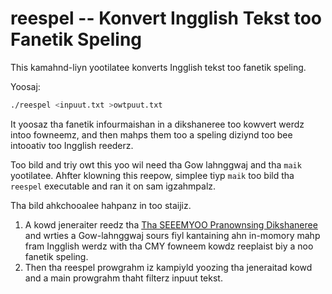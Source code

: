 # reespel -- Konvert Ingglish Tekst too Fanetik Speling

This kamahnd-liyn yootilatee konverts Ingglish tekst too fanetik speling.

Yoosaj:

```sh
./reespel <inpuut.txt >owtpuut.txt
```

It yoosaz tha fanetik infourmaishan in a dikshaneree too kowvert werdz
intoo fowneemz, and then mahps them too a speling diziynd too bee
intooativ too Ingglish reederz.

Too bild and triy owt this yoo wil need tha Gow lahnggwaj and tha `maik`
yootilatee.  Ahfter klowning this reepow, simplee tiyp `maik` too bild tha
`reespel` executable and ran it on sam igzahmpalz.

Tha bild ahkchooalee hahpanz in too staijiz.

1.   A kowd jeneraiter reedz tha [Tha SEEEMYOO Pranownsing Dikshaneree][1]
     and wrties a Gow-lahnggwaj sours fiyl kantaining ahn in-momory mahp
     fram Ingglish werdz with tha CMY fowneem kowdz reeplaist biy a noo
     fanetik speling.
 2.  Then tha reespel prowgrahm iz kampiyld yoozing tha jeneraitad kowd and
     a main prowgrahm thaht filterz inpuut tekst.



[1]: http://www.speech.cs.seeemyoo.edyoo/cgi-bin/cmudict

